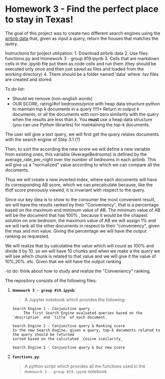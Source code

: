 # Homework 3 - Find the perfect place to stay in Texas!
 
The goal of this project was to create two different search engines using the [airbnb data](https://www.kaggle.com/PromptCloudHQ/airbnb-property-data-from-texas) that, given as input a query, return the houses that matches the query.


Instructions for project utilization:
	1. Download airbnb data
 	2. Use files: functions.py and Homework 3 - group #19.ipynb
 	3. Cells that are markdown cells in the .ipynb file put them as code cells and run them (they should be executed only once and then just saved as files and loaded from the working directory)
 	4. There should be a folder named 'data' where .tsv files are created and stored

To do list:
  * Should we remove (non-english words)
  * OUR SCORE, rating/#of bedrooms/price with heap data structure python to maintain top k documents in  a query 
 !!!!!* Return in output *k* documents, or all the documents with non-zero similarity with the query when the results are less than _k_. You __must__ use a heap data structure (you can use Python libraries) for maintaining the *top-k* documents.

 
 
The user will give a text query, we will first get the query relatex documents with the search engine of Step 3.1 (?)

Then, to sort the according the new score we will define a new variable from existing ones, this variable (AverageBedrooms) is defined by the average_rate_per_night over the number of bedrooms in each airbnb. This will give us a "normalized" value according to which we can compare all the documents. 


Thus we will create a new inverted index, where each documents will have its corresponding AB score, which we can precalculate because, like the tfidf score previously viewed, it is invariant with respect to the query.

Since our key idea is to show to the consumer the most convenient result, we will have the results ranked by their "Conveniency", that is a percentage based on the maximum and minimum value of AB. The minimum value of AB will be the document that has 100% , because it would be the chapest solution on one bedroom, the maximum value of AB  we will assign 1% and we will rank all the other documents in respect to their "conveniency", given the max and min value. 
Giving the percentage we will have the output ranking as requested. 

We will realize that by calculatine the value which will count as 100% and divide it by 10. so we will have 10 chunks and when we make a  the query we will see which chunk is related to that value and we will give it the value of 10%,20%..etc. Given that we will have the output ranking


-to do: think about how to study and realize the "Conveniency" ranking.
 
 
The repository consists of the following files:
1. __`Homework 3 - group #19.ipynb`__: 
     > A Jupyter notebook which provides the following: 
	
       Search Engine 1 - Conjunctive query
    	    The first Search Engine evaluated queries based on the `description` and `title` of each document.  
 
       Search Engine 2 - Conjunctive query & Ranking score
	   In the new Search Engine, given a query, top-k documents related to the query should be returned 
	   sorted based on the calculated _Cosine similarity_  
	   
       Search Engine 3 - Conjunctive query & Our new score
			
2. __`functions.py`__:
      > A python script which provides all the functions used in the `Homework 3 - group #19.ipynb` notebook. 

 

 

 
 
 
